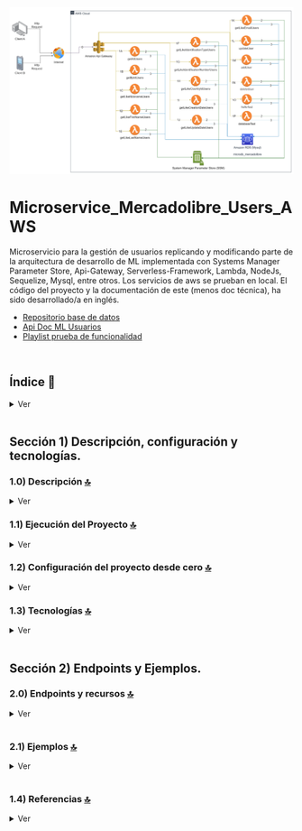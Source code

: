 ![Index app](./doc/assets/MicroService_Users_ML.drawio.png)

# Microservice_Mercadolibre_Users_AWS
Microservicio para la gestión de usuarios replicando y modificando parte de la arquitectura de desarrollo de ML  implementada con Systems Manager Parameter Store, Api-Gateway, Serverless-Framework, Lambda, NodeJs, Sequelize, Mysql, entre otros. Los servicios de aws se prueban en local. El código del proyecto y la documentación de este (menos doc técnica), ha sido desarrollado/a en inglés.
* [Repositorio base de datos](https://github.com/andresWeitzel/Microdb_MercadoLibre_Mysql)
* [Api Doc ML Usuarios](https://developers.mercadolibre.com.ar/es_ar/usuarios-y-aplicaciones)
* [Playlist prueba de funcionalidad](https://www.youtube.com/watch?v=oLSrmqMq0Zs&list=PLCl11UFjHurB9JzGtm5e8-yp52IcZDs5y)

<br>

## Índice 📜

<details>
 <summary> Ver </summary>
 
 <br>
 
### Sección 1) Descripción, configuración y tecnologías.

 - [1.0) Descripción del Proyecto.](#10-descripción-)
 - [1.1) Ejecución del Proyecto.](#11-ejecución-del-proyecto-)
 - [1.2) Configuración del proyecto desde cero](#12-configuración-del-proyecto-desde-cero-)
 - [1.3) Tecnologías.](#13-tecnologías-)

### Sección 2) Endpoints y Recursos 
 
 - [2.0) EndPoints.](#20-endpoints-)
 - [2.1) Recursos por Endpoints.](#21-recursos-por-endpoints-)
 
### Sección 3) Prueba de Funcionalidad y Referencias
 
 - [3.0) Prueba de Funcionalidad.](#30-prueba-de-funcionalidad-)
 - [3.1) Referencias.](#31-referencias-)
	 

<br>

</details>



<br>

## Sección 1) Descripción, configuración y tecnologías. 


### 1.0) Descripción [🔝](#índice-) 

<details>
  <summary>Ver</summary>

  * El Microservicio está diseñado bajo la arquitectura MVC. Dicha arquitectura consta y está dividida en la capa de modelo (definición de la tabla user), la capa de servicio (la conexión y transacciones hacia la db con sequelize) y la capa controller (las lambdas implementadas). 
  * Cada lambda realiza la comprobación de autenticación de token, las que esperan un evento de tipo body comprueban dichos campos y toda la lógica a realizar se abstrae de la misma para desacoplar funcionalidades junto con bajo acoplamiento.
  * Los endpoints que permiten la devolución de más de un objeto según lógica de búsqueda aplicada se manejan con paginados caso de ser requerido. Se aplica paginación por defecto. 
 
 <br>

<br>

</details>


### 1.1) Ejecución del Proyecto [🔝](#índice-)

<details>
  <summary>Ver</summary>
 
 
* Una vez creado un entorno de trabajo a través de algún ide, clonamos el proyecto
```git
git clone https://github.com/andresWeitzel/Microservice_Mercadolibre_Users_AWS
```
* Nos posicionamos sobre el proyecto
```git
cd 'projectName'
```
* Instalamos Serverless Framework de forma global si es que aún no lo hemos realizado
```git
npm install -g serverless
```
* Verificamos la versión de Serverless instalada
```git
sls -v
```
* Instalamos todos los paquetes necesarios
```git
npm i
```
* Creamos un archivo para almacenar las variables ssm utilizadas en el proyecto (Más allá que sea un proyecto con fines no comerciales es una buena práctica utilizar variables de entorno).
  * Click der sobre la raíz del proyecto
  * New file
  * Creamos el archivo con el name `serverless_ssm.yml`. Este deberá estar a la misma altura que el serverless.yml
  * Añadimos las ssm necesarias dentro del archivo.
  ```git
    # Keys
    X_API_KEY : 'f98d8cd98h73s204e3456998ecl9427j'

    BEARER_TOKEN : 'Bearer eyJhbGciOiJIUzI1NiIsInR5cCI6IkpXVCJ9.eyJzdWIiOiIxMjM0NTY3ODkwIiwibmFtZSI6IkpvaG4gRG9lIiwiaWF0IjoxNTE2MjM5MDIyfQ.SflKxwRJSMeKKF2QT4fwpMeJf36POk6yJV_adQssw5c'

    # Test
    HELLO_TEST : 'HELLO_SSM_TEST'

    # Database
    DATABASE_NAME : 'microdb_mercadolibre'
    DATABASE_USER : 'root'
    DATABASE_PASSWORD : ''
    DATABASE_HOST : 'localhost'
    DATABASE_DIALECT : 'mysql'
    DATABASE_POOL_MAX : 5
    DATABASE_POOL_MIN : 0
    DATABASE_POOL_ACQUIRE : 30000
    DATABASE_POOL_IDLE : 10000

  ```  
* Ejecutamos el proyecto
```git
sls offline start
```
 
 
<br>

</details>


### 1.2) Configuración del proyecto desde cero [🔝](#índice-)

<details>
  <summary>Ver</summary>
 
 <br>
 
  
* Creamos un entorno de trabajo a través de algún ide, luego de crear una carpeta nos posicionamos sobre la misma
```git
cd 'projectName'
```
* Instalamos Serverless Framework de forma global si es que aún no lo hemos realizado
```git
npm install -g serverless
```
* Verificamos la versión de Serverless instalada
```git
sls -v
```
* Inicializamos un template de serverles
```git
serverless create --template aws-nodejs
```
* Inicializamos un proyecto npm
```git
npm init -y
```
* Instalamos serverless offline 
```git
npm i serverless-offline --save-dev
```
* Instalamos serverless ssm 
```git
npm i serverless-offline-ssm --save-dev
```
* Ejecutamos el proyecto
```git
sls offline start
```



<br>

</details>

### 1.3) Tecnologías [🔝](#índice-)

<details>
  <summary>Ver</summary>


 <br>
 
### Tecnologías Implementadas

| **Tecnologías** | **Versión** | **Finalidad** |               
| ------------- | ------------- | ------------- |
| [SDK](https://www.serverless.com/framework/docs/guides/sdk/) | 4.3.2  | Inyección Automática de Módulos para Lambdas |
| [Serverless Framework Core v3](https://www.serverless.com//blog/serverless-framework-v3-is-live) | 3.23.0 | Core Servicios AWS |
| [Serverless Plugin](https://www.serverless.com/plugins/) | 6.2.2  | Librerías para la Definición Modular |
| [Systems Manager Parameter Store (SSM)](https://docs.aws.amazon.com/systems-manager/latest/userguide/systems-manager-parameter-store.html) | 3.0 | Manejo de Variables de Entorno |
| [Amazon Api Gateway](https://docs.aws.amazon.com/apigateway/latest/developerguide/welcome.html) | 2.0 | Gestor, Autenticación, Control y Procesamiento de la Api | 
| [NodeJS](https://nodejs.org/en/) | 14.18.1  | Librería JS |
| [Sequelize](https://sequelize.org/) | ^6.11.0 | ORM |
| [Mysql](https://www.mysql.com/) | 10.1 | SGDB | 
| [XAMPP](https://www.apachefriends.org/es/index.html) | 3.2.2 | Paquete de servidores | 
| [VSC](https://code.visualstudio.com/docs) | 1.72.2  | IDE |
| [Postman](https://www.postman.com/downloads/) | 10.11  | Cliente Http |
| [CMD](https://learn.microsoft.com/en-us/windows-server/administration/windows-commands/cmd) | 10 | Símbolo del Sistema para linea de comandos | 
| [Git](https://git-scm.com/downloads) | 2.29.1  | Control de Versiones |

</br>

### Plugins Implementados.

| **Plugin** | **Descarga** |               
| -------------  | ------------- |
| serverless-offline |  https://www.serverless.com/plugins/serverless-offline |
| serverless-offline-ssm |  https://www.npmjs.com/package/serverless-offline-ssm |

</br>

### Extensiones VSC Implementados.

| **Extensión** |              
| -------------  | 
| Prettier - Code formatter |
| YAML - Autoformatter .yml (alt+shift+f) |

<br>

</details>


<br>

## Sección 2) Endpoints y Ejemplos. 


### 2.0) Endpoints y recursos [🔝](#índice-) 

<details>
  <summary>Ver</summary>

### Operaciones de tipo GET:
* http://localhost:4000/dev/test
* http://localhost:4000/dev/db-connection
* http://localhost:4000/dev/users/list
* http://localhost:4000/dev/users/id/{user-id}
* http://localhost:4000/dev/users/country-id/{country-id}
* http://localhost:4000/dev/users/email/{email}
* http://localhost:4000/dev/users/first-name/{first-name}
* http://localhost:4000/dev/users/identification-number/{ident-number}
* http://localhost:4000/dev/users/identification-type/{ident-type}
* http://localhost:4000/dev/users/last-name/{last-name}
* http://localhost:4000/dev/users/nickname/{nickname}
* http://localhost:4000/dev/users/creation-date/{creation-date}
* http://localhost:4000/dev/users/update-date/{update-date}
* `Todos los endpoints son paginados opcionales menos el /test, /db-connection y /id/{user-id}`

### Operaciones de tipo POST:
* http://localhost:4000/dev/users/add-user/

### Operaciones de tipo PUT:
* http://localhost:4000/dev/users/update-user/{user-id}

### Operaciones de tipo DELETE:
* http://localhost:4000/dev/users/delete-user/{user-id}

### Aclaraciones
* {valor-requerido}
* Paginado por defecto : ?page=0&limit=5
* Paginado opcional : ?page={nro}&limit={nro}


<br>

</details>


<br>


### 2.1) Ejemplos [🔝](#índice-) 

<details>
  <summary>Ver</summary>

### 2.1.0) Operaciones de tipo GET

#### Obtener Usuarios paginados

#### Request
``` postman
- Método : GET

- Url : http://localhost:4000/dev/users/list?page=0&limit=10

- Headers: 
  - Content-Type : application/json
  - Authorization : Bearer {value}
  - x-api-key : {value}

- Body : null
```

#### Response
``` postman
{
    "message": {
        "id": 3,
        "nickname": "HECTOR SS G",
        "first_name": "Hector",
        "last_name": "Gomez",
        "email": "hectorGomez78@gmail.com",
        "identification_type": "DNI",
        "identification_number": "2172265827",
        "country_id": "AR",
        "creation_date": "2023-03-20 21:02:33",
        "update_date": "2023-03-20 21:02:33"
    }
}
```

#### Obtener un Usuario según su id

#### Request
``` postman
- Método : GET

- Url : http://localhost:4000/dev/users/id/2

- Headers: 
  - Content-Type : application/json
  - Authorization : Bearer {value}
  - x-api-key : {value}

- Body : null
```

#### Response
``` postman
{
    "message": {
        "id": 3,
        "nickname": "HECTOR SS G",
        "first_name": "Hector",
        "last_name": "Gomez",
        "email": "hectorGomez78@gmail.com",
        "identification_type": "DNI",
        "identification_number": "2172265827",
        "country_id": "AR",
        "creation_date": "2023-03-20 21:02:33",
        "update_date": "2023-03-20 21:02:33"
    }
}
```
<br>
* ETC.


### 2.1.1) Operaciones de tipo POST

#### Agregar un Usuario

#### Request
``` postman
- Método : POST

- Url : http://localhost:4000/dev/users/add-user/

- Headers: 
  - Content-Type : application/json
  - Authorization : Bearer {value}
  - x-api-key : {value}

- Body : 

   {
            "nickname": "TEST011212",
            "first_name": "TEST1212",
            "last_name": "TEST1212",
            "email": "TEST@gmail.com",
            "identification_type": "DNI",
            "identification_number": "445938822",
            "country_id": "AR12"
        }
```

#### Response
``` postman
{
    "message": {
        "id": null,
        "nickname": "TEST011212",
        "first_name": "TEST1212",
        "last_name": "TEST1212",
        "email": "TEST@gmail.com",
        "identification_type": "DNI",
        "identification_number": "445938822",
        "country_id": "AR12",
        "creation_date": "2023-03-24T21:33:49.000Z",
        "update_date": "2023-03-24T21:33:49.000Z"
    }
}
```

### 2.1.2) Operaciones de tipo PUT

#### Editar un Usuario

#### Request
``` postman
- Método : PUT

- Url : http://localhost:4000/dev/users/update-user/{user-id}

- Headers: 
  - Content-Type : application/json
  - Authorization : Bearer {value}
  - x-api-key : {value}

- Body (optionals fields) : 

  {
            "nickname": "TEST_UPDATED",
            "first_name": "TEST_UPDATED",
            "last_name": "TEST_UPDATED",
            "email": "TEST_UPDATED@gmail.com",
            "identification_type": "DNI",
            "identification_number": "445938822",
            "country_id": "AR12",
            "creation_date": "2023-03-24 21:33:49"
}
```

#### Response
``` postman
{
    "message": {
        "id": 14,
        "nickname": "TEST_UPDATED",
        "first_name": "TEST_UPDATED",
        "last_name": "TEST_UPDATED",
        "email": "TEST_UPDATED@gmail.com",
        "identification_type": "DNI",
        "identification_number": "445938822",
        "country_id": "AR12",
        "creation_date": "2023-03-25 00:33:49",
        "update_date": "2023-03-24 21:38:50"
    }
}
```



<br>

</details>


<br>




























































### 1.4) Referencias [🔝](#índice-)

<details>
  <summary>Ver</summary>
 
 <br>

#### Configuración
 * [Cómo usar Sequelize con Node.js y MySQL](https://jasonwatmore.com/post/2022/06/26/nodejs-mysql-connect-to-mysql-database-with-sequelize-mysql2)
 * [Videotutorial Recomendado](https://www.youtube.com/watch?v=im7THL67z0c)

#### Herramientas 
 * [Herramienta de Diseño AWS app.diagrams.net](https://app.diagrams.net/?splash=0&libs=aws4)

#### Sequelize
 * [Modelos y Operadores](https://sequelize.org/docs/v6/core-concepts/model-querying-basics/)

#### Api Gateway
 * [Buenas Prácticas Api-Gateway](https://docs.aws.amazon.com/whitepapers/latest/best-practices-api-gateway-private-apis-integration/rest-api.html)
 * [Creación de Api-keys personalizadas](https://towardsaws.com/protect-your-apis-by-creating-api-keys-using-serverless-framework-fe662ad37447)

 #### Librerías
 * [Validación de campos](https://www.npmjs.com/package/node-input-validator)

<br>

</details>

